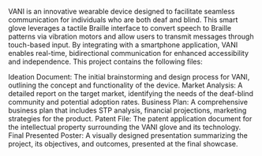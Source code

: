 VANI is an innovative wearable device designed to facilitate seamless communication for individuals who are both deaf and blind. This smart glove leverages a tactile Braille interface to convert speech to Braille patterns via vibration motors and allow users to transmit messages through touch-based input. By integrating with a smartphone application, VANI enables real-time, bidirectional communication for enhanced accessibility and independence. 
This project contains the following files:

Ideation Document: The initial brainstorming and design process for VANI, outlining the concept and functionality of the device.
Market Analysis: A detailed report on the target market, identifying the needs of the deaf-blind community and potential adoption rates.
Business Plan: A comprehensive business plan that includes STP analysis, financial projections, marketing strategies for the product.
Patent File: The patent application document for the intellectual property surrounding the VANI glove and its technology.
Final Presented Poster: A visually designed presentation summarizing the project, its objectives, and outcomes, presented at the final showcase.
